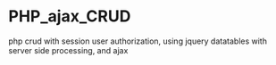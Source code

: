 # PHP_ajax_CRUD
php crud with session user authorization, using jquery datatables with server side processing, and ajax
